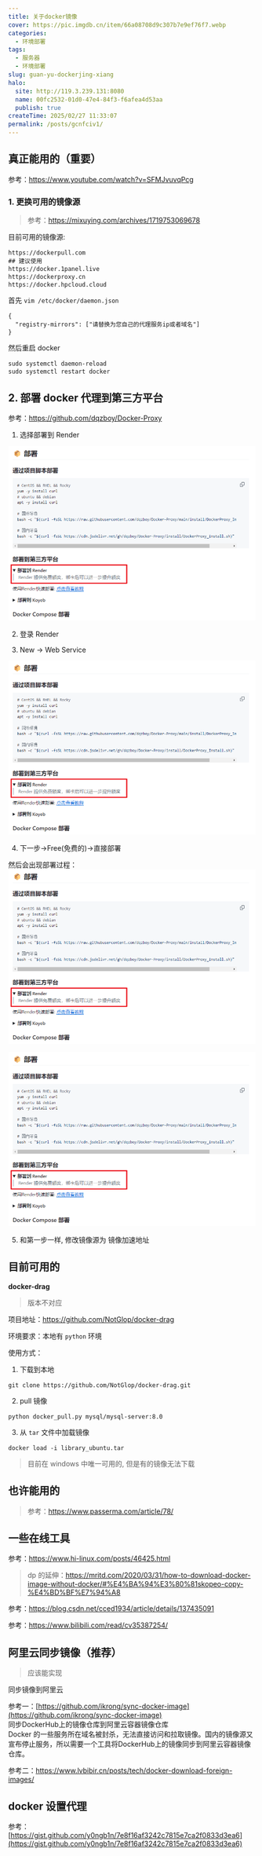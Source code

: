 ```yaml
---
title: 关于docker镜像
cover: https://pic.imgdb.cn/item/66a08708d9c307b7e9ef76f7.webp
categories:
  - 环境部署
tags:
  - 服务器
  - 环境部署
slug: guan-yu-dockerjing-xiang
halo:
  site: http://119.3.239.131:8080
  name: 00fc2532-01d0-47e4-84f3-f6afea4d53aa
  publish: true
createTime: 2025/02/27 11:33:07
permalink: /posts/gcnfciv1/
---
```


## 真正能用的（重要）

参考：https://www.youtube.com/watch?v=SFMJvuvqPcg


### 1. 更换可用的镜像源

> 参考：https://mixuying.com/archives/1719753069678

目前可用的镜像源:

```
https://dockerpull.com
## 建议使用
https://docker.1panel.live
https://dockerproxy.cn
https://docker.hpcloud.cloud
```


首先 `vim /etc/docker/daemon.json`

```shell
{  
  "registry-mirrors": ["请替换为您自己的代理服务ip或者域名"]   
}
```

然后重启 docker

```shell
sudo systemctl daemon-reload  
sudo systemctl restart docker
```


## 2. 部署 docker 代理到第三方平台

参考：https://github.com/dqzboy/Docker-Proxy

1. 选择部署到 Render

![image.png](https://raw.githubusercontent.com/cloudinwind/images/main/markdown_images/image.png)

2. 登录 Render

3. New -> Web Service 

![image.png](https://raw.githubusercontent.com/cloudinwind/images/main/markdown_images/image.png)

4. 下一步->Free(免费的)->直接部署

然后会出现部署过程：
![image.png](https://raw.githubusercontent.com/cloudinwind/images/main/markdown_images/image.png)

![image.png](https://raw.githubusercontent.com/cloudinwind/images/main/markdown_images/image.png)

5. 和第一步一样, 修改镜像源为 镜像加速地址





## 目前可用的


**docker-drag**

> 版本不对应

项目地址：https://github.com/NotGlop/docker-drag

环境要求：本地有 `python` 环境

使用方式：

1. 下载到本地

```
git clone https://github.com/NotGlop/docker-drag.git

```

2. pull 镜像

```
python docker_pull.py mysql/mysql-server:8.0
```

3. 从 `tar`  文件中加载镜像

```
docker load -i library_ubuntu.tar
```

> 目前在 windows 中唯一可用的, 但是有的镜像无法下载


##  也许能用的

> 参考：https://www.passerma.com/article/78/




## 一些在线工具

参考：https://www.hi-linux.com/posts/46425.html

> dp 的延伸：https://mritd.com/2020/03/31/how-to-download-docker-image-without-docker/#%E4%BA%94%E3%80%81skopeo-copy-%E4%BD%BF%E7%94%A8

参考：https://blog.csdn.net/cced1934/article/details/137435091

参考：https://www.bilibili.com/read/cv35387254/

## 阿里云同步镜像（推荐）

> 应该能实现

同步镜像到阿里云  

参考一：[https://github.com/ikrong/sync-docker-image](https://github.com/ikrong/sync-docker-image)  
同步DockerHub上的镜像仓库到阿里云容器镜像仓库  
Docker 的一些服务所在域名被封杀，无法直接访问和拉取镜像。国内的镜像源又宣布停止服务，所以需要一个工具将DockerHub上的镜像同步到阿里云容器镜像仓库。  

参考二：https://www.lvbibir.cn/posts/tech/docker-download-foreign-images/


## docker 设置代理

参考：[https://gist.github.com/y0ngb1n/7e8f16af3242c7815e7ca2f0833d3ea6](https://gist.github.com/y0ngb1n/7e8f16af3242c7815e7ca2f0833d3ea6)

